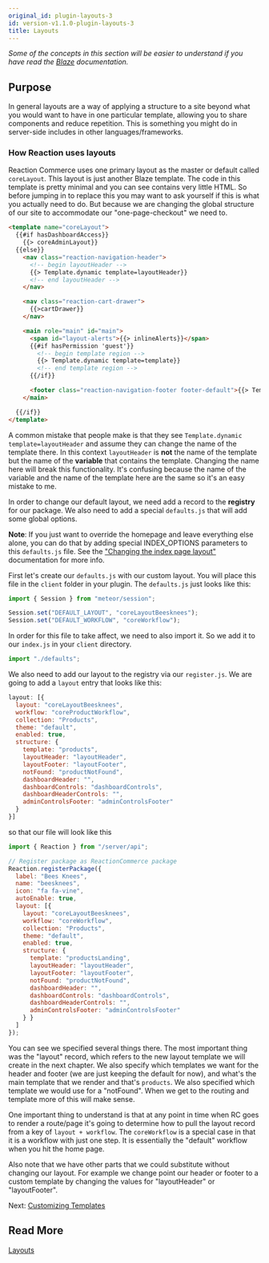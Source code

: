 ```yaml
---
original_id: plugin-layouts-3
id: version-v1.1.0-plugin-layouts-3
title: Layouts
---
```

    
_Some of the concepts in this section will be easier to understand if you have read the [Blaze](http://blazejs.org/guide/introduction.html) documentation._

## Purpose

In general layouts are a way of applying a structure to a site beyond what you would want to have in one particular template, allowing you to share components and reduce repetition. This is something you might do in server-side includes in other languages/frameworks.

### How Reaction uses layouts

Reaction Commerce uses one primary layout as the master or default called `coreLayout`. This layout is just another Blaze template. The code in this template is pretty minimal and you can see contains very little HTML. So before jumping in to replace this you may want to ask yourself if this is what you actually need to do. But because we are changing the global structure of our site to accommodate our "one-page-checkout" we need to.

```html
<template name="coreLayout">
  {{#if hasDashboardAccess}}
    {{> coreAdminLayout}}
  {{else}}
    <nav class="reaction-navigation-header">
      <!-- begin layoutHeader -->
      {{> Template.dynamic template=layoutHeader}}
      <!-- end layoutHeader -->
    </nav>

    <nav class="reaction-cart-drawer">
      {{>cartDrawer}}
    </nav>

    <main role="main" id="main">
      <span id="layout-alerts">{{> inlineAlerts}}</span>
      {{#if hasPermission 'guest'}}
        <!-- begin template region -->
        {{> Template.dynamic template=template}}
        <!-- end template region -->
      {{/if}}

      <footer class="reaction-navigation-footer footer-default">{{> Template.dynamic template=layoutFooter}}</footer>
    </main>

  {{/if}}
</template>
```

A common mistake that people make is that they see `Template.dynamic template=layoutHeader` and assume they can change the name of the template there. In this context `layoutHeader` is **not** the name of the template but the name of the **variable** that contains the template. Changing the name here will break this functionality. It's confusing because the name of the variable and the name of the template here are the same so it's an easy mistake to me.

In order to change our default layout, we need add a record to the **registry** for our package. We also need to add a special `defaults.js` that will add some global options.

**Note**: If you just want to override the homepage and leave everything else alone, you can do that by adding special INDEX_OPTIONS parameters to this `defaults.js` file. See the ["Changing the index page layout"](https://docs.reactioncommerce.com/reaction-docs/development/layout) documentation for more info.

First let's create our `defaults.js` with our custom layout. You will place this file in the `client` folder in your plugin. The `defaults.js` just looks like this:

```js
import { Session } from "meteor/session";

Session.set("DEFAULT_LAYOUT", "coreLayoutBeesknees");
Session.set("DEFAULT_WORKFLOW", "coreWorkflow");
```

In order for this file to take affect, we need to also import it. So we add it to our `index.js` in your `client` directory.

```js
import "./defaults";
```

We also need to add our layout to the registry via our `register.js`. We are going to add a `layout` entry that looks like this:

```js
layout: [{
  layout: "coreLayoutBeesknees",
  workflow: "coreProductWorkflow",
  collection: "Products",
  theme: "default",
  enabled: true,
  structure: {
    template: "products",
    layoutHeader: "layoutHeader",
    layoutFooter: "layoutFooter",
    notFound: "productNotFound",
    dashboardHeader: "",
    dashboardControls: "dashboardControls",
    dashboardHeaderControls: "",
    adminControlsFooter: "adminControlsFooter"
  }
}]
```

so that our file will look like this

```js
import { Reaction } from "/server/api";

// Register package as ReactionCommerce package
Reaction.registerPackage({
  label: "Bees Knees",
  name: "beesknees",
  icon: "fa fa-vine",
  autoEnable: true,
  layout: [{
    layout: "coreLayoutBeesknees",
    workflow: "coreWorkflow",
    collection: "Products",
    theme: "default",
    enabled: true,
    structure: {
      template: "productsLanding",
      layoutHeader: "layoutHeader",
      layoutFooter: "layoutFooter",
      notFound: "productNotFound",
      dashboardHeader: "",
      dashboardControls: "dashboardControls",
      dashboardHeaderControls: "",
      adminControlsFooter: "adminControlsFooter"
    } }
  ]
});
```

You can see we specified several things there. The most important thing was the "layout" record, which refers to the new layout template we will create in the next chapter. We also specify which templates we want for the header and footer (we are just keeping the default for now), and what's the main template that we render and that's `products`. We also specified which template we would use for a "notFound". When we get to the routing and template more of this will make sense.

One important thing to understand is that at any point in time when RC goes to render a route/page it's going to determine how to pull the layout record from a key of `layout + workflow`. The `coreWorkflow` is a special case in that it is a workflow with just one step. It is essentially the "default" workflow when you hit the home page.

Also note that we have other parts that we could substitute without changing our layout. For example we change point our header or footer to a custom template by changing the values for "layoutHeader" or "layoutFooter".

Next: [Customizing Templates](plugin-customizing-templates-4)

## Read More

[Layouts](layout)

